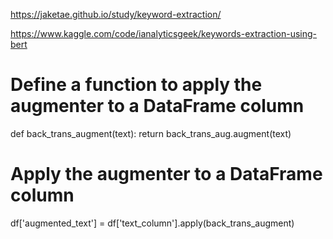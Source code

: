 https://jaketae.github.io/study/keyword-extraction/

https://www.kaggle.com/code/ianalyticsgeek/keywords-extraction-using-bert



# Define a function to apply the augmenter to a DataFrame column
def back_trans_augment(text):
    return back_trans_aug.augment(text)

# Apply the augmenter to a DataFrame column
df['augmented_text'] = df['text_column'].apply(back_trans_augment)
